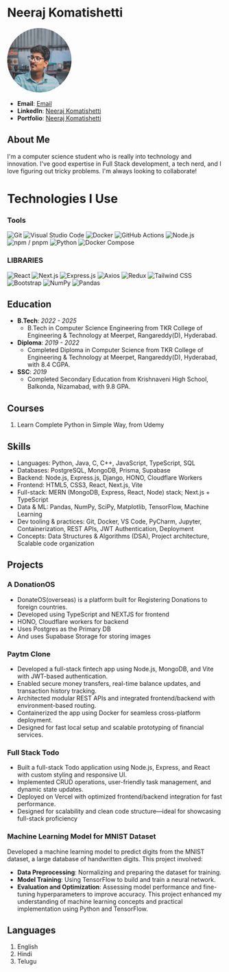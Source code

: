 # Neeraj Komatishetti

<link rel="stylesheet" href="https://cdnjs.cloudflare.com/ajax/libs/font-awesome/6.0.0-beta3/css/all.min.css">

<img src = "profile_pictures/profile_picture.jpg" alt = "Profile Picture" style ="width:150px; height:150px; border-radius:50%;" >

- **Email**: [Email](mailto:neerajkomatishetti@gmail.com)
- **LinkedIn**: [Neeraj Komatishetti](https://www.linkedin.com/in/neeraj-komatishetti-639ab32a8)
- **Portfolio**: [Neeraj Komatishetti](https://portfolio-phi-red-81.vercel.app/)
## About Me

I'm a computer science student who is really into technology and innovation. I've good expertise in Full Stack development, a tech nerd, and I love figuring out tricky problems. I'm always looking to collaborate! 

# Technologies I Use

### Tools
<div class = "tools">
<img src="https://img.shields.io/badge/Git-F05032?style=for-the-badge&logo=git&logoColor=white" class="icon" alt="Git">
<img src="https://img.shields.io/badge/Visual_Studio_Code-007ACC?style=for-the-badge&logo=visual-studio-code&logoColor=white" class="icon" alt="Visual Studio Code">
<img src="https://img.shields.io/badge/Docker-2496ED?style=for-the-badge&logo=docker&logoColor=white" class="icon" alt="Docker">
<img src="https://img.shields.io/badge/GitHub_Actions-2088FF?style=for-the-badge&logo=github-actions&logoColor=white" class="icon" alt="GitHub Actions">
<img src="https://img.shields.io/badge/Node.js-339933?style=for-the-badge&logo=nodedotjs&logoColor=white" class="icon" alt="Node.js">
<img src="https://img.shields.io/badge/npm-CB3837?style=for-the-badge&logo=npm&logoColor=white" class="icon" alt="npm / pnpm">
<img src="https://img.shields.io/badge/Python-3776AB?style=for-the-badge&logo=python&logoColor=white" class="icon" alt="Python">
<img src="https://img.shields.io/badge/Docker_Compose-0db7ed?style=for-the-badge&logo=docker&logoColor=white" class="icon" alt="Docker Compose">
</div>

### LIBRARIES
<div class = "tools">
<img src="https://img.shields.io/badge/React-20232A?style=for-the-badge&logo=react&logoColor=61DAFB" class="icon" alt="React">
<img src="https://img.shields.io/badge/Next.js-000000?style=for-the-badge&logo=nextdotjs&logoColor=white" class="icon" alt="Next.js">
<img src="https://img.shields.io/badge/Express.js-000000?style=for-the-badge&logo=express&logoColor=white" class="icon" alt="Express.js">
<img src="https://img.shields.io/badge/Axios-5A29E4?style=for-the-badge&logo=axios&logoColor=white" class="icon" alt="Axios">
<img src="https://img.shields.io/badge/Redux-764ABC?style=for-the-badge&logo=redux&logoColor=white" class="icon" alt="Redux">
<img src="https://img.shields.io/badge/Tailwind_CSS-06B6D4?style=for-the-badge&logo=tailwindcss&logoColor=white" class="icon" alt="Tailwind CSS">
<img src="https://img.shields.io/badge/Bootstrap-7952B3?style=for-the-badge&logo=bootstrap&logoColor=white" class="icon" alt="Bootstrap">
<img src="https://img.shields.io/badge/NumPy-013243?style=for-the-badge&logo=numpy&logoColor=white" class="icon" alt="NumPy">
<img src="https://img.shields.io/badge/Pandas-150458?style=for-the-badge&logo=pandas&logoColor=white" class="icon" alt="Pandas">
</div>

## Education

- **B.Tech**: *2022 - 2025*
  - B.Tech in Computer Science Engineering from TKR College of Engineering & Technology at Meerpet, Rangareddy(D), Hyderabad.
- **Diploma**: *2019 - 2022*
  - Completed Diploma in Computer Science from TKR College of Engineering & Technology at Meerpet, Rangareddy(D), Hyderabad, with 8.4 CGPA.
- **SSC**: *2019*
  - Completed Secondary Education from Krishnaveni High School, Balkonda, Nizamabad, with 9.8 GPA.

## Courses

1. Learn Complete Python in Simple Way, from Udemy

## Skills

- Languages: Python, Java, C, C++, JavaScript, TypeScript, SQL
- Databases: PostgreSQL, MongoDB, Prisma, Supabase
- Backend: Node.js, Express.js, Django, HONO, Cloudflare Workers
- Frontend: HTML5, CSS3, React, Next.js, Vite
- Full-stack: MERN (MongoDB, Express, React, Node) stack; Next.js + TypeScript
- Data & ML: Pandas, NumPy, SciPy, Matplotlib, TensorFlow, Machine Learning
- Dev tooling & practices: Git, Docker, VS Code, PyCharm, Jupyter, Containerization, REST APIs, JWT Authentication, Deployment
- Concepts: Data Structures & Algorithms (DSA), Project architecture, Scalable code organization

## Projects

### A DonationOS
- DonateOS(overseas) is a platform built for Registering Donations to foreign countries.
- Developed using TypeScript and NEXTJS for frontend
- HONO, Cloudflare workers for backend
- Uses Postgres as the Primary DB
- And uses Supabase Storage for storing images

### Paytm Clone
- Developed a full-stack fintech app using Node.js, MongoDB, and Vite with JWT-based authentication.
- Enabled secure money transfers, real-time balance updates, and transaction history tracking.
- Architected modular REST APIs and integrated frontend/backend with environment-based routing.
- Containerized the app using Docker for seamless cross-platform deployment.
- Designed for fast local setup and scalable prototyping of financial services.

### Full Stack Todo
- Built a full-stack Todo application using Node.js, Express, and React with custom styling and responsive UI.
- Implemented CRUD operations, user-friendly task management, and dynamic state updates.
- Deployed on Vercel with optimized frontend/backend integration for fast performance.
- Designed for scalability and clean code structure—ideal for showcasing full-stack proficiency


### Machine Learning Model for MNIST Dataset
Developed a machine learning model to predict digits from the MNIST dataset, a large database of handwritten digits. This project involved:
- **Data Preprocessing**: Normalizing and preparing the dataset for training.
- **Model Training**: Using TensorFlow to build and train a neural network.
- **Evaluation and Optimization**: Assessing model performance and fine-tuning hyperparameters to improve accuracy.
This project enhanced my understanding of machine learning concepts and practical implementation using Python and TensorFlow.

## Languages

1. English
2. Hindi
3. Telugu
